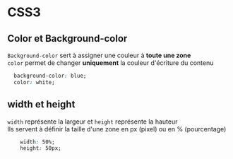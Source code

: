 # CSS3

## Color et Background-color

`Background-color` sert à assigner une couleur à **toute une zone**  
`color` permet de changer **uniquement** la couleur d'écriture du contenu

```css
  background-color: blue;
  color: white;
```

## width et height

`width` représente la largeur et `height` représente la hauteur  
Ils servent à définir la taille d'une zone en px (pixel) ou en % (pourcentage)

```css
    width: 50%;
    height: 50px;
```
